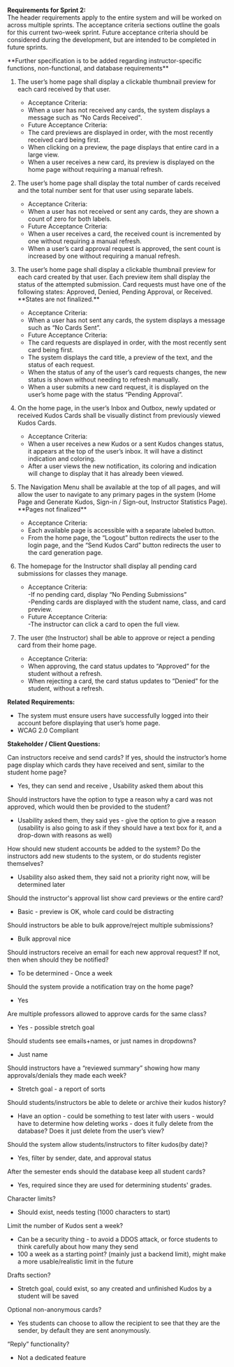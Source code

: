 **Requirements for Sprint 2:**  
	The header requirements apply to the entire system and will be worked on across multiple sprints. The acceptance criteria sections outline the goals for this current two-week sprint. Future acceptance criteria should be considered during the development, but are intended to be completed in future sprints.  

\*\*Further specification is to be added regarding instructor-specific functions, non-functional, and database requirements\*\* 

1. The user’s home page shall display a clickable thumbnail preview for each card received by that user.   
   * Acceptance Criteria:  
   * When a user has not received any cards, the system displays a message such as “No Cards Received".   
   * Future Acceptance Criteria:  
   * The card previews are displayed in order, with the most recently received card being first.   
   * When clicking on a preview, the page displays that entire card in a large view.   
   * When a user receives a new card, its preview is displayed on the home page without requiring a manual refresh.    


2. The user’s home page shall display the total number of cards received and the total number sent for that user using separate labels.  
   * Acceptance Criteria:  
   * When a user has not received or sent any cards, they are shown a count of zero for both labels.     
   * Future Acceptance Criteria:  
   * When a user receives a card, the received count is incremented by one without requiring a manual refresh.   
   * When a user’s card approval request is approved, the sent count is increased by one without requiring a manual refresh.

3. The user’s home page shall display a clickable thumbnail preview for each card created by that user. Each preview item shall display the status of the attempted submission. Card requests must have one of the following states: Approved, Denied, Pending Approval, or Received. \*\*States are not finalized.\*\*   
   * Acceptance Criteria:  
   * When a user has not sent any cards, the system displays a message such as “No Cards Sent”.  
   * Future Acceptance Criteria:  
   * The card requests are displayed in order, with the most recently sent card being first.   
   * The system displays the card title, a preview of the text, and the status of each request.   
   * When the status of any of the user’s card requests changes, the new status is shown without needing to refresh manually.   
   * When a user submits a new card request, it is displayed on the user’s home page with the status “Pending Approval”.   
   


4. On the home page, in the user’s Inbox and Outbox, newly updated or received Kudos Cards shall be visually distinct from previously viewed Kudos Cards.   
   * Acceptance Criteria:  
   * When a user receives a new Kudos or a sent Kudos changes status, it appears at the top of the user’s inbox. It will have a distinct indication and coloring.  
   * After a user views the new notification, its coloring and indication will change to display that it has already been viewed.

5. The Navigation Menu shall be available at the top of all pages, and will allow the user to navigate to any primary pages in the system (Home Page and Generate Kudos, Sign-in / Sign-out, Instructor Statistics Page). \*\*Pages not finalized\*\*  
   * Acceptance Criteria:  
   * Each available page is accessible with a separate labeled button.   
   * From the home page, the “Logout” button redirects the user to the login page, and the “Send Kudos Card” button redirects the user to the card generation page.

6. The homepage for the Instructor shall display all pending card submissions for classes they manage.  
   * Acceptance Criteria:  
     \-If no pending card, display “No Pending Submissions”  
     \-Pending cards are displayed with the student name, class, and card preview.  
   * Future Acceptance Criteria:  
     \-The instructor can click a card to open the full view.  
       
7. The user (the Instructor) shall be able to approve or reject a pending card from their home page.  
   * Acceptance Criteria:  
   * When approving, the card status updates to “Approved” for the student without a refresh.  
   * When rejecting a card, the card status updates to “Denied” for the student, without a refresh.

**Related Requirements:**

* The system must ensure users have successfully logged into their account before displaying that user’s home page.  
* WCAG 2.0 Compliant 


  
**Stakeholder / Client Questions:** 

Can instructors receive and send cards? If yes, should the instructor’s home page display which cards they have received and sent, similar to the student home page? 

- Yes, they can send and receive , Usability asked them about this

Should instructors have the option to type a reason why a card was not approved, which would then be provided to the student? 

- Usability asked them, they said yes \- give the option to give a reason (usability is also going to ask if they should have a text box for it, and a drop-down with reasons as well)

How should new student accounts be added to the system? Do the instructors add new students to the system, or do students register themselves?

- Usability also asked them, they said not a priority right now, will be determined later


Should the instructor's approval list show card previews or the entire card?  

- Basic \- preview is OK, whole card could be distracting

Should instructors be able to bulk approve/reject multiple submissions?

- Bulk approval nice

Should instructors receive an email for each new approval request? If not, then when should they be notified? 

- To be determined \- Once a week

Should the system provide a notification tray on the home page?

- Yes

Are multiple professors allowed to approve cards for the same class? 

- Yes \- possible stretch goal

Should students see emails+names, or just names in dropdowns?

- Just name

Should instructors have a “reviewed summary” showing how many approvals/denials they made each week?

- Stretch goal \- a report of sorts

Should students/instructors be able to delete or archive their kudos history?

- Have an option \- could be something to test later with users \- would have to determine how deleting works \- does it fully delete from the database? Does it just delete from the user’s view?

Should the system allow students/instructors to filter kudos(by date)?

- Yes, filter by sender, date, and approval status

After the semester ends should the database keep all student cards?

- Yes, required since they are used for determining students' grades. 

Character limits?

- Should exist, needs testing (1000 characters to start)

Limit the number of Kudos sent a week?

- Can be a security thing \- to avoid a DDOS attack, or force students to think carefully about how many they send  
- 100 a week as a starting point? (mainly just a backend limit), might make a more usable/realistic limit in the future

Drafts section?

- Stretch goal, could exist, so any created and unfinished Kudos by a student will be saved

Optional non-anonymous cards?

-  Yes students can choose to allow the recipient to see that they are the sender, by default they are sent anonymously.

“Reply” functionality?

- Not a dedicated feature    
  




